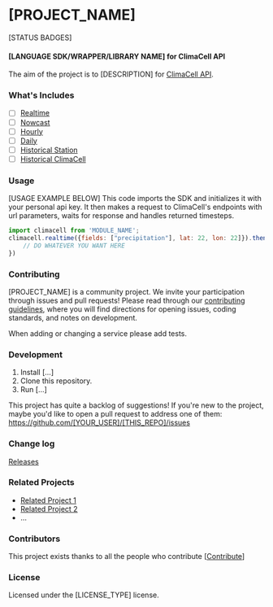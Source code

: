 [PROJECT_NAME]
========
[STATUS BADGES]

#### [LANGUAGE SDK/WRAPPER/LIBRARY NAME] for ClimaCell API ####

The aim of the project is to [DESCRIPTION] for [ClimaCell API](https://developer.climacell.co/). 

### What's Includes ###
- [ ] [Realtime](https://developer.climacell.co/v3/reference#get-realtime)
- [ ] [Nowcast](https://developer.climacell.co/v3/reference#get-nowcast)
- [ ] [Hourly](https://developer.climacell.co/v3/reference#get-hourly)
- [ ] [Daily](https://developer.climacell.co/v3/reference#get-daily)
- [ ] [Historical Station](https://developer.climacell.co/v3/reference#get-historical-climacell)
- [ ] [Historical ClimaCell](https://developer.climacell.co/v3/reference#get-historical-station)

### Usage ###
[USAGE EXAMPLE BELOW]
This code imports the SDK and initializes it with your personal api key. It then makes a request to ClimaCell's endpoints with url parameters, waits for response and handles returned timesteps.

```javascript
import climacell from 'MODULE_NAME';
climacell.realtime({fields: ["precipitation"], lat: 22, lon: 22]}).then((response)=> {
    // DO WHATEVER YOU WANT HERE
})
```

### Contributing ###
[PROJECT_NAME] is a community project. We invite your participation through issues and pull requests! Please read through our [contributing guidelines](https://github.com/YOUR_USER/THIS_REPO/blob/master/CONTRIBUTING.md), where you will find directions for opening issues, coding standards, and notes on development.

When adding or changing a service please add tests.

### Development ###
1. Install [...]
1. Clone this repository.
1. Run [...]

This project has quite a backlog of suggestions! If you're new to the project, maybe you'd like to open a pull request to address one of them: https://github.com/[YOUR_USER]/[THIS_REPO]/issues

### Change log ###
[Releases](https://github.com/[YOUR_USER]/[THIS_REPO]/releases)

### Related Projects ###
- [Related Project 1]()
- [Related Project 2]()
- ...

### Contributors ###
This project exists thanks to all the people who contribute [[Contribute](https://github.com/YOUR_USER/THIS_REPO/blob/master/CONTRIBUTING.md)] 

### License ###
Licensed under the [LICENSE_TYPE] license.
